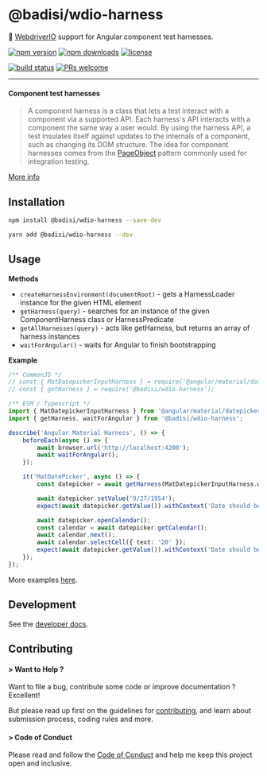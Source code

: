# @badisi/wdio-harness

🔬 [WebdriverIO][wdio] support for Angular component test harnesses.

[![npm version](https://img.shields.io/npm/v/@badisi/wdio-harness.svg?color=blue&logo=npm)][npm]
[![npm downloads](https://img.shields.io/npm/dw/@badisi/wdio-harness.svg?color=7986CB&logo=npm)][npm-dl]
[![license](https://img.shields.io/npm/l/@badisi/wdio-harness.svg?color=ff69b4)][license]

[![build status](https://github.com/badisi/wdio-harness/workflows/CI%20tests/badge.svg)][ci-tests]
[![PRs welcome](https://img.shields.io/badge/PRs-welcome-brightgreen.svg)][pullrequest]

<hr>

#### Component test harnesses

> A component harness is a class that lets a test interact with a component via a supported API. Each harness's API interacts with a component the same way a user would. By using the harness API, a test insulates itself against updates to the internals of a component, such as changing its DOM structure. The idea for component harnesses comes from the [PageObject](https://martinfowler.com/bliki/PageObject.html) pattern commonly used for integration testing.

[More info](https://material.angular.io/cdk/test-harnesses/overview)


## Installation

```sh
npm install @badisi/wdio-harness --save-dev
```

```sh
yarn add @badisi/wdio-harness --dev
```


## Usage

__Methods__

- `createHarnessEnvironment(documentRoot)` - gets a HarnessLoader instance for the given HTML element
- `getHarness(query)` - searches for an instance of the given ComponentHarness class or HarnessPredicate
- `getAllHarnesses(query)` - acts like getHarness, but returns an array of harness instances
- `waitForAngular()` - waits for Angular to finish bootstrapping

__Example__

```ts
/** CommonJS */
// const { MatDatepickerInputHarness } = require('@angular/material/datepicker/testing');
// const { getHarness } = require('@badisi/wdio-harness');

/** ESM / Typescript */
import { MatDatepickerInputHarness } from '@angular/material/datepicker/testing';
import { getHarness, waitForAngular } from '@badisi/wdio-harness';

describe('Angular Material Harness', () => {
    beforeEach(async () => {
        await browser.url('http://localhost:4200');
        await waitForAngular();
    });

    it('MatDatePicker', async () => {
        const datepicker = await getHarness(MatDatepickerInputHarness.with({ selector: '#demo-datepicker-input' }));

        await datepicker.setValue('9/27/1954');
        expect(await datepicker.getValue()).withContext('Date should be 9/27/1954').toBe('9/27/1954');

        await datepicker.openCalendar();
        const calendar = await datepicker.getCalendar();
        await calendar.next();
        await calendar.selectCell({ text: '20' });
        expect(await datepicker.getValue()).withContext('Date should be 10/20/1954').toBe('10/20/1954');
    });
});
```

More examples [here][examples].


## Development

See the [developer docs][developer].


## Contributing

#### > Want to Help ?

Want to file a bug, contribute some code or improve documentation ? Excellent!

But please read up first on the guidelines for [contributing][contributing], and learn about submission process, coding rules and more.

#### > Code of Conduct

Please read and follow the [Code of Conduct][codeofconduct] and help me keep this project open and inclusive.




[npm]: https://www.npmjs.com/package/@badisi/wdio-harness
[npm-dl]: https://npmcharts.com/compare/@badisi/wdio-harness?minimal=true
[ci-tests]: https://github.com/badisi/wdio-harness/actions?query=workflow:CI%20tests
[pullrequest]: https://github.com/badisi/wdio-harness/blob/master/CONTRIBUTING.md#-submitting-a-pull-request-pr
[license]: https://github.com/badisi/wdio-harness/blob/master/LICENSE
[developer]: https://github.com/badisi/wdio-harness/blob/master/DEVELOPER.md
[contributing]: https://github.com/badisi/wdio-harness/blob/master/CONTRIBUTING.md
[codeofconduct]: https://github.com/badisi/wdio-harness/blob/master/CODE_OF_CONDUCT.md
[wdio]: https://webdriver.io/
[examples]: https://github.com/badisi/wdio-harness/blob/master/projects/tests/harness.e2e.ts
